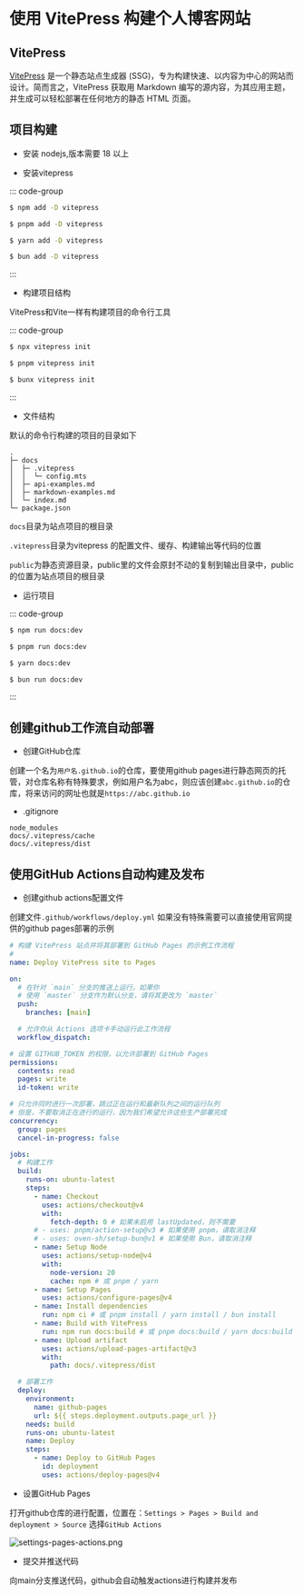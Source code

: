 # 使用 VitePress 构建个人博客网站

## VitePress

[VitePress](https://vitepress.dev/) 是一个静态站点生成器 (SSG)，专为构建快速、以内容为中心的网站而设计。简而言之，VitePress 获取用 Markdown 编写的源内容，为其应用主题，并生成可以轻松部署在任何地方的静态 HTML 页面。

## 项目构建

- 安装 nodejs,版本需要 18 以上

- 安装vitepress

::: code-group

```sh [npm]
$ npm add -D vitepress
```

```sh [pnpm]
$ pnpm add -D vitepress
```

```sh [yarn]
$ yarn add -D vitepress
```

```sh [bun]
$ bun add -D vitepress
```

:::

- 构建项目结构

VitePress和Vite一样有构建项目的命令行工具

::: code-group

```sh [npm]
$ npx vitepress init
```

```sh [pnpm]
$ pnpm vitepress init
```

```sh [bun]
$ bunx vitepress init
```

:::

- 文件结构

默认的命令行构建的项目的目录如下

```
.
├─ docs
│  ├─ .vitepress
│  │  └─ config.mts
│  ├─ api-examples.md
│  ├─ markdown-examples.md
│  └─ index.md
└─ package.json
```

`docs`目录为站点项目的根目录

`.vitepress`目录为vitepress 的配置文件、缓存、构建输出等代码的位置

`public`为静态资源目录，public里的文件会原封不动的复制到输出目录中，public的位置为站点项目的根目录

- 运行项目

::: code-group

```sh [npm]
$ npm run docs:dev
```

```sh [pnpm]
$ pnpm run docs:dev
```

```sh [yarn]
$ yarn docs:dev
```

```sh [bun]
$ bun run docs:dev
```

:::

## 创建github工作流自动部署

- 创建GitHub仓库

创建一个名为`用户名.github.io`的仓库，要使用github pages进行静态网页的托管，对仓库名称有特殊要求，例如用户名为abc，则应该创建`abc.github.io`的仓库，将来访问的网址也就是`https://abc.github.io`

- .gitignore

```
node_modules
docs/.vitepress/cache
docs/.vitepress/dist
```

## 使用GitHub Actions自动构建及发布

- 创建github actions配置文件

创建文件`.github/workflows/deploy.yml` 如果没有特殊需要可以直接使用官网提供的github pages部署的示例

```yml
# 构建 VitePress 站点并将其部署到 GitHub Pages 的示例工作流程
#
name: Deploy VitePress site to Pages

on:
  # 在针对 `main` 分支的推送上运行。如果你
  # 使用 `master` 分支作为默认分支，请将其更改为 `master`
  push:
    branches: [main]

  # 允许你从 Actions 选项卡手动运行此工作流程
  workflow_dispatch:

# 设置 GITHUB_TOKEN 的权限，以允许部署到 GitHub Pages
permissions:
  contents: read
  pages: write
  id-token: write

# 只允许同时进行一次部署，跳过正在运行和最新队列之间的运行队列
# 但是，不要取消正在进行的运行，因为我们希望允许这些生产部署完成
concurrency:
  group: pages
  cancel-in-progress: false

jobs:
  # 构建工作
  build:
    runs-on: ubuntu-latest
    steps:
      - name: Checkout
        uses: actions/checkout@v4
        with:
          fetch-depth: 0 # 如果未启用 lastUpdated，则不需要
      # - uses: pnpm/action-setup@v3 # 如果使用 pnpm，请取消注释
      # - uses: oven-sh/setup-bun@v1 # 如果使用 Bun，请取消注释
      - name: Setup Node
        uses: actions/setup-node@v4
        with:
          node-version: 20
          cache: npm # 或 pnpm / yarn
      - name: Setup Pages
        uses: actions/configure-pages@v4
      - name: Install dependencies
        run: npm ci # 或 pnpm install / yarn install / bun install
      - name: Build with VitePress
        run: npm run docs:build # 或 pnpm docs:build / yarn docs:build / bun run docs:build
      - name: Upload artifact
        uses: actions/upload-pages-artifact@v3
        with:
          path: docs/.vitepress/dist

  # 部署工作
  deploy:
    environment:
      name: github-pages
      url: ${{ steps.deployment.outputs.page_url }}
    needs: build
    runs-on: ubuntu-latest
    name: Deploy
    steps:
      - name: Deploy to GitHub Pages
        id: deployment
        uses: actions/deploy-pages@v4
```

- 设置GitHub Pages

打开github仓库的进行配置，位置在：`Settings > Pages > Build and deployment > Source` 选择`GitHub Actions`

![settings-pages-actions.png](/blog/settings-pages-actions.png)

- 提交并推送代码

向main分支推送代码，github会自动触发actions进行构建并发布
